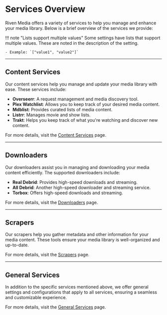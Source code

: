 # **Services Overview**

Riven Media offers a variety of services to help you manage and enhance your media library. Below is a brief overview of the services we provide:

!!! note "Lists support multiple values"
    Some settings have lists that support multiple values. These are noted in the description of the setting.

    - Example: `["value1", "value2"]`

---

## **Content Services**

Our content services help you manage and update your media library with ease. These services include:

- **Overseerr**: A request management and media discovery tool.
- **Plex Watchlist**: Allows you to keep track of your desired media content.
- **Mdblist**: Provides curated lists of media content.
- **Listrr**: Manages movie and show lists.
- **Trakt**: Helps you keep track of what you're watching and discover new content.

For more details, visit the [Content Services](content/index.md) page.

---

## **Downloaders**

Our downloaders assist you in managing and downloading your media content efficiently. The supported downloaders include:

- **Real Debrid**: Provides high-speed downloads and streaming.
- **All Debrid**: Another high-speed downloader and streaming service.
- **Torbox**: Offers high-speed downloads and streaming.

For more details, visit the [Downloaders](downloaders/index.md) page.

---

## **Scrapers**

Our scrapers help you gather metadata and other information for your media content. These tools ensure your media library is well-organized and up-to-date.

For more details, visit the [Scrapers](scrapers/index.md) page.

---

## **General Services**

In addition to the specific services mentioned above, we offer general settings and configurations that apply to all services, ensuring a seamless and customizable experience.

For more details, visit the [General Services](index.md) page.
